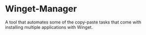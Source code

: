 # Winget-Manager
A tool that automates some of the copy-paste tasks that come with installing multiple applications with Winget.
